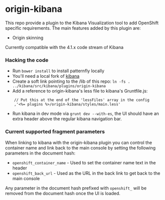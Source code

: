 # origin-kibana
This repo provide a plugin to the Kibana Visualization tool to 
add OpenShift specific requirements.  The main features added
by this plugin are:

* Origin skinning

Currently compatible with the 4.1.x code stream of Kibana

### Hacking the code
* Run `bower install` to install patternfly locally
* You'll need a local fork of [kibana](https://github.com/elastic/kibana)
* Create a soft link pointing to the <root>/lib of this repo: `ln -fs . ../kibana/src/kibana/plugins/origin-kibana`
* Add a reference to origin-kibana's less file to kibana's Gruntfile.js:

```
    // Put this at the end of the 'lessFiles' array in the config
    ,'<%= plugins %>/origin-kibana/styles/main.less'
```
* Run kibana in dev mode via `grunt dev --with-es`, the UI should have an extra header above the regular kibana navigation bar.

### Current supported fragment parameters
When linking to kibana with the origin-kibana plugin you can control the container name and link back to the main console by setting the following parameters in the document hash:

* `openshift_container_name` - Used to set the container name text in the header
* `openshift_back_url` - Used as the URL in the back link to get back to the main console

Any parameter in the document hash prefixed with `openshift_` will be removed from the document hash once the UI is loaded.
